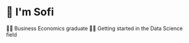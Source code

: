 # :wave: I'm Sofi

:woman_student: Business Economics graduate
:woman_technologist: Getting started in the Data Science field
